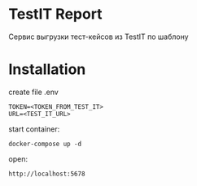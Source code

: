 TestIT Report
=============

Сервис выгрузки тест-кейсов из TestIT по шаблону


Installation
============

create file .env
```shell script
TOKEN=<TOKEN_FROM_TEST_IT>
URL=<TEST_IT_URL>
```

start container:
```shell script
docker-compose up -d
```

open:
```shell script
http://localhost:5678
```